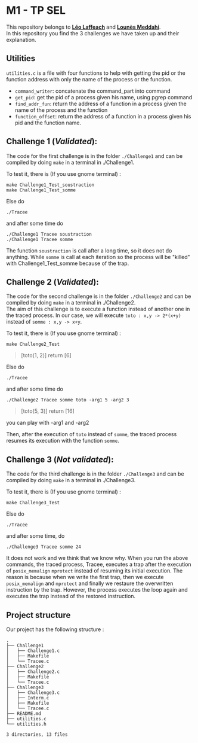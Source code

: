 # M1 - TP SEL 
This repository belongs to **<a href="https://github.com/Leo-Laffeach" target="_blank">Léo Laffeach</a>** and **<a href="https://github.com/LounesMD" target="_blank">Lounès Meddahi</a>**. <br>
In this repository you find the 3 challenges we have taken up and their explanation.

## Utilities
`utilities.c` is a file with four functions to help with getting the pid or the function address with only the name of the process or the function.

- `command_writer`: 
	concatenate the command_part into command
- `get_pid`:
        get the pid of a process given his name, using pgrep command
- `find_addr_fun`:
        return the address of a function in a process given the name of the process and the function
- `function_offset`:
        return the address of a function in a process given his pid and the function name.

## Challenge 1 (*Validated*):
The code for the first challenge is in the folder `./Challenge1` and can be compiled by doing `make` in a terminal in ./Challenge1.

To test it, there is (If you use gnome terminal) :

    make Challenge1_Test_soustraction
    make Challenge1_Test_somme

Else do

    ./Tracee
    
and after some time do

    ./Challenge1 Tracee soustraction
    ./Challenge1 Tracee somme

The function `soustraction` is call after a long time, so it does not do anything. While `somme` is call at each iteration so the process will be "killed" with Challenge1_Test_somme because of the trap.

## Challenge 2 (*Validated*):
The code for the second challenge is in the folder `./Challenge2` and can be compiled by doing `make` in a terminal in ./Challenge2. <br>
The aim of this challenge is to execute a function instead of another one in the traced process. In our case, we will execute `toto : x,y -> 2*(x+y)` instead of `somme : x,y -> x+y`.

To test it, there is (If you use gnome terminal) :

    make Challenge2_Test
    
   > [toto(1, 2)] return [6]

Else do

    ./Tracee
    
and after some time do

    ./Challenge2 Tracee somme toto -arg1 5 -arg2 3
    
   > [toto(5, 3)] return [16]
    
you can play with -arg1 and -arg2

Then, after the execution of `toto` instead of `somme`, the traced process resumes its execution with the function `somme`.

## Challenge 3 (*Not validated*):

The code for the third challenge is in the folder `./Challenge3` and can be compiled by doing `make` in a terminal in ./Challenge3.

To test it, there is (If you use gnome terminal) :

    make Challenge3_Test

Else do

    ./Tracee
    
and after some time, do

    ./Challenge3 Tracee somme 24


It does not work and we think that we know why. When you run the above commands, the traced process, Tracee, executes a trap after the execution of `posix_memalign` `mprotect` instead of resuming its initial execution. The reason is because when we write the first trap, then we execute `posix_memalign` and `mprotect` and finally we restaure the overwritten instruction by the trap. However, the process executes the loop again and executes the trap instead of the restored instruction.

## Project structure
Our project has the following structure :

```
.
├── Challenge1
│   ├── Challenge1.c
│   ├── Makefile
│   └── Tracee.c
├── Challenge2
│   ├── Challenge2.c
│   ├── Makefile
│   └── Tracee.c
├── Challenge3
│   ├── Challenge3.c
│   ├── Interm.c
│   ├── Makefile
│   └── Tracee.c
├── README.md
├── utilities.c
└── utilities.h

3 directories, 13 files
```
